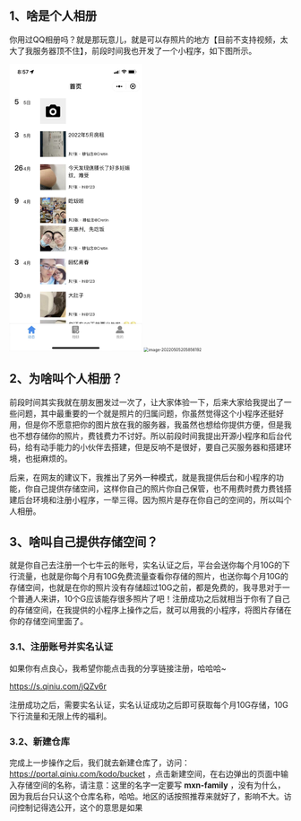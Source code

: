 ## 1、啥是个人相册

你用过QQ相册吗？就是那玩意儿，就是可以存照片的地方【目前不支持视频，太大了我服务器顶不住】，前段时间我也开发了一个小程序，如下图所示。

<img src="./images/image-20220505205830042.png" alt="image-20220505205830042" style="zoom:50%;" />

<img src="/Users/cretin/Library/Application Support/typora-user-images/image-20220505205856192.png" alt="image-20220505205856192" style="zoom:50%;" />

## 2、为啥叫个人相册？

前段时间其实我就在朋友圈发过一次了，让大家体验一下，后来大家给我提出了一些问题，其中最重要的一个就是照片的归属问题，你虽然觉得这个小程序还挺好用，但是你不愿意把你的图片放在我的服务器，我虽然也想给你提供方便，但是我也不想存储你的照片，费钱费力不讨好。所以前段时间我提出开源小程序和后台代码，给有动手能力的小伙伴去搭建，但是反响不是很好，要自己买服务器和搭建环境，也挺麻烦的。

后来，在网友的建议下，我推出了另外一种模式，就是我提供后台和小程序的功能，你自己提供存储空间，这样你自己的照片你自己保管，也不用费时费力费钱搭建后台环境和注册小程序，一举三得。因为照片是存在你自己的空间的，所以叫个人相册。

## 3、啥叫自己提供存储空间？

就是你自己去注册一个七牛云的账号，实名认证之后，平台会送你每个月10G的下行流量，也就是你每个月有10G免费流量查看你存储的照片，也送你每个月10G的存储空间，也就是在你的照片没有存储超过10G之前，都是免费的，我寻思对于一个普通人来讲，10个G应该能存很多照片了吧！注册成功之后就相当于你有了自己的存储空间，在我提供的小程序上操作之后，就可以用我的小程序，将图片存储在你的存储空间里面了。

### 3.1、注册账号并实名认证

如果你有点良心，我希望你能点击我的分享链接注册，哈哈哈~

https://s.qiniu.com/jQZv6r

注册成功之后，需要实名认证，实名认证成功之后即可获取每个月10G存储，10G下行流量和无限上传的福利。

### 3.2、新建仓库

完成上一步操作之后，我们就去新建仓库了，访问：https://portal.qiniu.com/kodo/bucket ，点击新建空间，在右边弹出的页面中输入存储空间的名称，请注意：这里的名字一定要写 **mxn-family** ，没有为什么，因为我后台只认这个仓库名称，哈哈。地区的话按照推荐来就好了，影响不大。访问控制记得选公开，这个的意思是如果